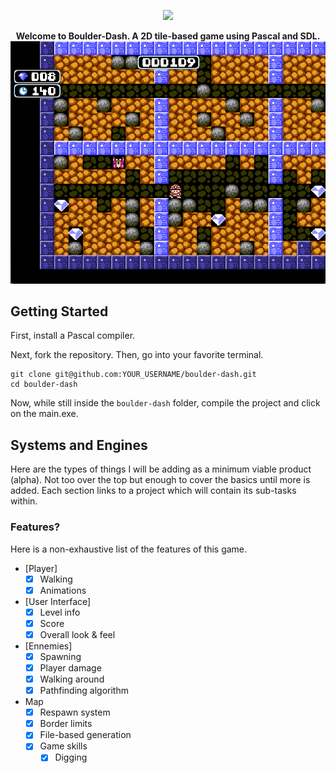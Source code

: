 <p align="center">
  <img src="https://boulder-dash.com/wp-content/uploads/2019/04/BD-logo.png"/>
</p>


<p align="center">
  <strong>Welcome to Boulder-Dash. A 2D tile-based game using Pascal and SDL.</strong>

  <img width="704" alt="Game screenshot" src="png/screenshot.png">
</p>

## Getting Started

First, install a Pascal compiler.

Next, fork the repository. Then, go into your favorite terminal.

    git clone git@github.com:YOUR_USERNAME/boulder-dash.git
    cd boulder-dash

Now, while still inside the `boulder-dash` folder, compile the project and click on the main.exe.

## Systems and Engines

Here are the types of things I will be adding as a minimum viable product (alpha). Not too over the top but enough to cover the basics until more is added. Each section links to a project which will contain its sub-tasks within.

### Features?

Here is a non-exhaustive list of the features of this game.

- [Player]
  - [x] Walking
  - [x] Animations
- [User Interface]
  - [x] Level info
  - [x] Score
  - [x] Overall look &amp; feel
- [Ennemies]
  - [x] Spawning
  - [x] Player damage
  - [x] Walking around
  - [x] Pathfinding algorithm
- Map
  - [x] Respawn system
  - [x] Border limits
  - [x] File-based generation 
  - [x] Game skills
    - [x] Digging
